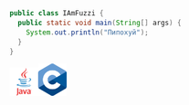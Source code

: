 ```java
public class IAmFuzzi {
  public static void main(String[] args) {
    System.out.println("Пипохуй");
  }
}
```

<a href="https://github.com/iamfuzzi?tab=repositories&q=&type=&language=java&sort="><img src="java.png" width="50" alt="Java"></a><a href="https://github.com/iamfuzzi?tab=repositories&q=&type=&language=c&sort="><img src="c.png" width="50" alt="C"></a>
